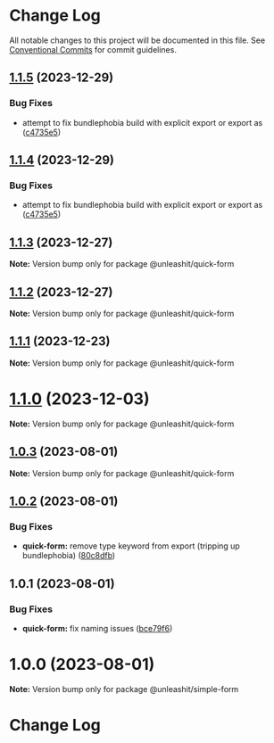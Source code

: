 # Change Log

All notable changes to this project will be documented in this file.
See [Conventional Commits](https://conventionalcommits.org) for commit guidelines.

## [1.1.5](https://github.com/unleashit/npm-library/compare/@unleashit/quick-form@1.1.3...@unleashit/quick-form@1.1.5) (2023-12-29)

### Bug Fixes

* attempt to fix bundlephobia build with explicit export or export as ([c4735e5](https://github.com/unleashit/npm-library/commit/c4735e5ba8ce3d26eec9ec31b3adfd55b2ab3fb2))

## [1.1.4](https://github.com/unleashit/npm-library/compare/@unleashit/quick-form@1.1.3...@unleashit/quick-form@1.1.4) (2023-12-29)

### Bug Fixes

* attempt to fix bundlephobia build with explicit export or export as ([c4735e5](https://github.com/unleashit/npm-library/commit/c4735e5ba8ce3d26eec9ec31b3adfd55b2ab3fb2))

## [1.1.3](https://github.com/unleashit/npm-library/compare/@unleashit/quick-form@1.1.2...@unleashit/quick-form@1.1.3) (2023-12-27)

**Note:** Version bump only for package @unleashit/quick-form

## [1.1.2](https://github.com/unleashit/npm-library/compare/@unleashit/quick-form@1.1.1...@unleashit/quick-form@1.1.2) (2023-12-27)

**Note:** Version bump only for package @unleashit/quick-form

## [1.1.1](https://github.com/unleashit/npm-library/compare/@unleashit/quick-form@1.1.0...@unleashit/quick-form@1.1.1) (2023-12-23)

**Note:** Version bump only for package @unleashit/quick-form

# [1.1.0](https://github.com/unleashit/npm-library/compare/@unleashit/quick-form@1.0.3...@unleashit/quick-form@1.1.0) (2023-12-03)

**Note:** Version bump only for package @unleashit/quick-form

## [1.0.3](https://github.com/unleashit/npm-library/compare/@unleashit/quick-form@1.0.2...@unleashit/quick-form@1.0.3) (2023-08-01)

**Note:** Version bump only for package @unleashit/quick-form

## [1.0.2](https://github.com/unleashit/npm-library/compare/@unleashit/quick-form@1.0.1...@unleashit/quick-form@1.0.2) (2023-08-01)

### Bug Fixes

* **quick-form:** remove type keyword from export (tripping up bundlephobia) ([80c8dfb](https://github.com/unleashit/npm-library/commit/80c8dfb594bfa1eace4d1bb87085dcc4b80b908c))

## 1.0.1 (2023-08-01)

### Bug Fixes

- **quick-form:** fix naming issues ([bce79f6](https://github.com/unleashit/npm-library/commit/bce79f6606772609fad0e46a8bfd122e777517d9))

# 1.0.0 (2023-08-01)

**Note:** Version bump only for package @unleashit/simple-form

# Change Log
